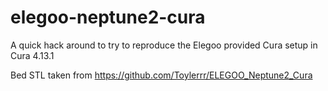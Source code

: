 # elegoo-neptune2-cura
A quick hack around to try to reproduce the Elegoo provided Cura setup in Cura 4.13.1

Bed STL taken from https://github.com/Toylerrr/ELEGOO_Neptune2_Cura
